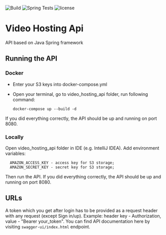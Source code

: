 ![Build](https://github.com/PickBas/video_hosting_api/workflows/Build/badge.svg)
![Spring Tests](https://github.com/PickBas/video_hosting_api/workflows/Spring%20Tests/badge.svg)
![license](https://img.shields.io/badge/license-MIT-brightgreen)

# Video Hosting Api
API based on Java Spring framework

## Running the API
### Docker
* Enter your S3 keys into docker-compose.yml  
* Open your terminal, go to video_hosting_api folder, run following command:


      docker-compose up --build -d
  
If you did everything correctly, the API should be up and running on port 8080.
### Locally
Open video_hosting_api folder in IDE (e.g. IntelliJ IDEA). Add environment variables:

      AMAZON_ACCESS_KEY - access key for S3 storage;
      AMAZON_SECRET_KEY - secret key for S3 storage;
    
Then run the API. If you did everything correctly, the API should be up and running on port 8080.
 
## URLs
A token which you get after login has to be provided as a request header with any request (except Sign in/up). Example: header key - Authorization, value - "Bearer your_token".
You can find API documentation here by visiting `swagger-ui/index.html` endpoint.
